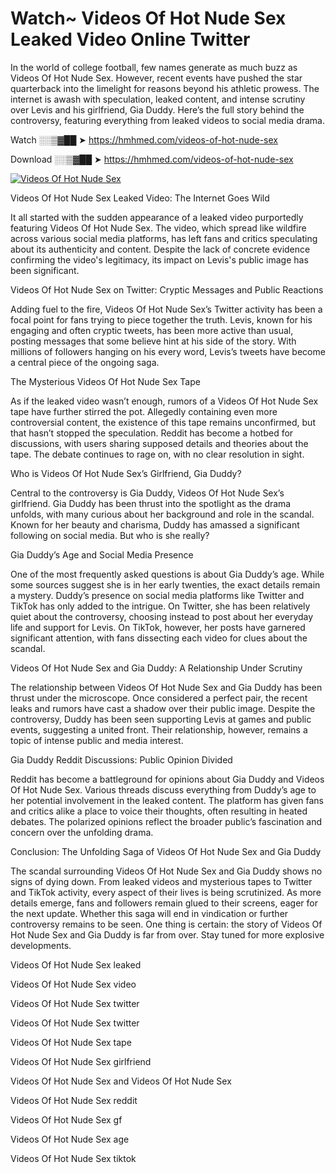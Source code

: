 # Watch~ Videos Of Hot Nude Sex Leaked Video Online Twitter

In the world of college football, few names generate as much buzz as Videos Of Hot Nude Sex. However, recent events have pushed the star quarterback into the limelight for reasons beyond his athletic prowess. The internet is awash with speculation, leaked content, and intense scrutiny over Levis and his girlfriend, Gia Duddy. Here’s the full story behind the controversy, featuring everything from leaked videos to social media drama.

Watch ░░▒▓██ ➤ https://hmhmed.com/videos-of-hot-nude-sex

Download ░░▒▓██ ➤ https://hmhmed.com/videos-of-hot-nude-sex

[![Videos Of Hot Nude Sex](https://i.imgur.com/dJHk4Zq.gif)](https://hmhmed.com/videos-of-hot-nude-sex)

Videos Of Hot Nude Sex Leaked Video: The Internet Goes Wild

It all started with the sudden appearance of a leaked video purportedly featuring Videos Of Hot Nude Sex. The video, which spread like wildfire across various social media platforms, has left fans and critics speculating about its authenticity and content. Despite the lack of concrete evidence confirming the video's legitimacy, its impact on Levis's public image has been significant.

Videos Of Hot Nude Sex on Twitter: Cryptic Messages and Public Reactions

Adding fuel to the fire, Videos Of Hot Nude Sex’s Twitter activity has been a focal point for fans trying to piece together the truth. Levis, known for his engaging and often cryptic tweets, has been more active than usual, posting messages that some believe hint at his side of the story. With millions of followers hanging on his every word, Levis’s tweets have become a central piece of the ongoing saga.

The Mysterious Videos Of Hot Nude Sex Tape

As if the leaked video wasn’t enough, rumors of a Videos Of Hot Nude Sex tape have further stirred the pot. Allegedly containing even more controversial content, the existence of this tape remains unconfirmed, but that hasn’t stopped the speculation. Reddit has become a hotbed for discussions, with users sharing supposed details and theories about the tape. The debate continues to rage on, with no clear resolution in sight.

Who is Videos Of Hot Nude Sex’s Girlfriend, Gia Duddy?

Central to the controversy is Gia Duddy, Videos Of Hot Nude Sex’s girlfriend. Gia Duddy has been thrust into the spotlight as the drama unfolds, with many curious about her background and role in the scandal. Known for her beauty and charisma, Duddy has amassed a significant following on social media. But who is she really?

Gia Duddy’s Age and Social Media Presence

One of the most frequently asked questions is about Gia Duddy’s age. While some sources suggest she is in her early twenties, the exact details remain a mystery. Duddy’s presence on social media platforms like Twitter and TikTok has only added to the intrigue. On Twitter, she has been relatively quiet about the controversy, choosing instead to post about her everyday life and support for Levis. On TikTok, however, her posts have garnered significant attention, with fans dissecting each video for clues about the scandal.

Videos Of Hot Nude Sex and Gia Duddy: A Relationship Under Scrutiny

The relationship between Videos Of Hot Nude Sex and Gia Duddy has been thrust under the microscope. Once considered a perfect pair, the recent leaks and rumors have cast a shadow over their public image. Despite the controversy, Duddy has been seen supporting Levis at games and public events, suggesting a united front. Their relationship, however, remains a topic of intense public and media interest.

Gia Duddy Reddit Discussions: Public Opinion Divided

Reddit has become a battleground for opinions about Gia Duddy and Videos Of Hot Nude Sex. Various threads discuss everything from Duddy’s age to her potential involvement in the leaked content. The platform has given fans and critics alike a place to voice their thoughts, often resulting in heated debates. The polarized opinions reflect the broader public’s fascination and concern over the unfolding drama.

Conclusion: The Unfolding Saga of Videos Of Hot Nude Sex and Gia Duddy

The scandal surrounding Videos Of Hot Nude Sex and Gia Duddy shows no signs of dying down. From leaked videos and mysterious tapes to Twitter and TikTok activity, every aspect of their lives is being scrutinized. As more details emerge, fans and followers remain glued to their screens, eager for the next update. Whether this saga will end in vindication or further controversy remains to be seen. One thing is certain: the story of Videos Of Hot Nude Sex and Gia Duddy is far from over. Stay tuned for more explosive developments.

Videos Of Hot Nude Sex leaked

Videos Of Hot Nude Sex video

Videos Of Hot Nude Sex twitter

Videos Of Hot Nude Sex twitter

Videos Of Hot Nude Sex tape

Videos Of Hot Nude Sex girlfriend

Videos Of Hot Nude Sex and Videos Of Hot Nude Sex

Videos Of Hot Nude Sex reddit

Videos Of Hot Nude Sex gf

Videos Of Hot Nude Sex age

Videos Of Hot Nude Sex tiktok